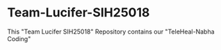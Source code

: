# Team-Lucifer-SIH25018
This "Team Lucifer SIH25018" Repository contains our "TeleHeal-Nabha Coding"


